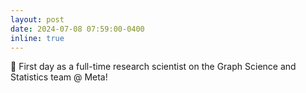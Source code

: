 ```yaml
---
layout: post
date: 2024-07-08 07:59:00-0400
inline: true
---
```


🎉 First day as a full-time research scientist on the Graph Science and Statistics team @ Meta!
